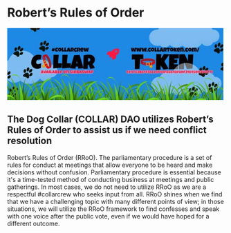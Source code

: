 # Robert’s Rules of Order

![](../../.gitbook/assets/1080x360.jpg)

## The Dog Collar \(COLLAR\) DAO utilizes Robert’s Rules of Order to assist us if we need conflict resolution

Robert’s Rules of Order \(RRoO\). The parliamentary procedure is a set of rules for conduct at meetings that allow everyone to be heard and make decisions without confusion. Parliamentary procedure is essential because it's a time-tested method of conducting business at meetings and public gatherings. In most cases, we do not need to utilize RRoO as we are a respectful \#collarcrew who seeks input from all. RRoO shines when we find that we have a challenging topic with many different points of view; in those situations, we will utilize the RRoO framework to find confesses and speak with one voice after the public vote, even if we would have hoped for a different outcome.

